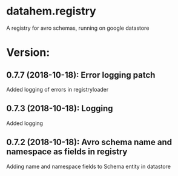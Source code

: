 # datahem.registry
A registry for avro schemas, running on google datastore

# Version:
## 0.7.7 (2018-10-18): Error logging patch
Added logging of errors in registryloader

## 0.7.3 (2018-10-18): Logging
Added logging

## 0.7.2 (2018-10-18): Avro schema name and namespace as fields in registry
Adding name and namespace fields to Schema entity in datastore